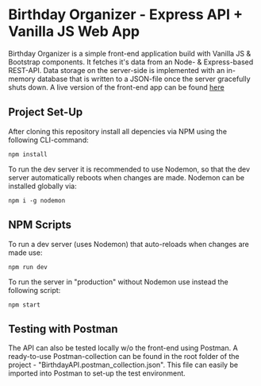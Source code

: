 # Birthday Organizer - Express API + Vanilla JS Web App

Birthday Organizer is a simple front-end application build with Vanilla JS & Bootstrap components. It fetches it's data from an Node- & Express-based REST-API. Data storage on the server-side is implemented with an in-memory database that is written to a JSON-file once the server gracefully shuts down. A live version of the front-end app can be found [here](http://104.248.44.20:5003/)

## Project Set-Up

After cloning this repository install all depencies via NPM using the following CLI-command:

`npm install`

To run the dev server it is recommended to use Nodemon, so that the dev server automatically reboots when changes are made. Nodemon can be installed globally via:

`npm i -g nodemon`

## NPM Scripts

To run a dev server (uses Nodemon) that auto-reloads when changes are made use:

`npm run dev`

To run the server in "production" without Nodemon use instead the following script:

`npm start`

## Testing with Postman

The API can also be tested locally w/o the front-end using Postman. A ready-to-use Postman-collection can be found in the root folder of the project - "BirthdayAPI.postman_collection.json". This file can easily be imported into Postman to set-up the test environment.
